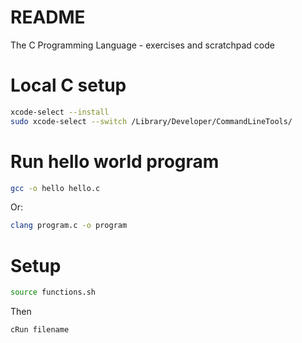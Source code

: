 # README

The C Programming Language - exercises and scratchpad code

# Local C setup

```bash
xcode-select --install
sudo xcode-select --switch /Library/Developer/CommandLineTools/
```

# Run hello world program

```bash
gcc -o hello hello.c
```

Or:

```bash
clang program.c -o program
```

# Setup

```bash
source functions.sh
```

Then

```bash
cRun filename
```
